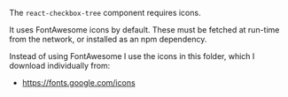 The `react-checkbox-tree` component requires icons.

It uses FontAwesome icons by default.
These must be fetched at run-time from the network, or installed as an npm dependency.

Instead of using FontAwesome I use the icons in this folder, which I download individually from:

- https://fonts.google.com/icons
